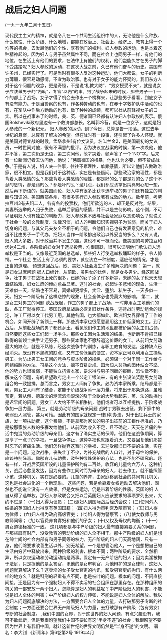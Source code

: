 # 战后之妇人问题

(一九一九年二月十五日)

现代民主主义的精神，就是令凡在一个共同生活组织中的人，无论他是什么种族、什么属性、什么阶级、什么地域，都能在政治上、社会上、经济上、教育上得一个均等的机会，去发展他们的个性，享有他们的权利。妇人参政的运动，也是本着这种精神起的。因为妇人与男子虽然属性不同，而在社会上也同男子一样，有他们的地位，在生活上有他们的要求，在法律上有他们的权利，他们岂能久甘在男子的脚下受践踏呢？妇人参政的运动，在这次大战之前，久已有他们奋斗的历史。美国有许多州，已经实行了。可是当时有很多人反对这种运动，他们大都说，女子的判断力薄弱，很容易动感情，不宜为政治家。也有对于女子的能力怀疑的。我们东方人对于这个问题的观念，更是奇怪，不是说“礼教大防”、“男女授受不亲”，就是说女子应该做男子的“内助”，专管“以内”的事。到了战争起来的时候，那些男子一个一个的都上了战场，女子才得了机会去作出一个榜样来，让那些男子看看，到底女子有没有能力。于是当警察的也有，作各种劳动的也有，在赤十字救护队中活动的也有，在军队中作后方勤动的也有，做了种种的成绩，都可以杜从前轻视女子的口实。所以在战事未了的时候，美、英、德诸国已经都有认许妇人参政权的表示。俄国Bolsheviki政府里边有一个救济部总长，名叫郭冷苔，就是一位女子，这就是妇人参政的一个新纪元。
妇人参政的运动，到了今日，总算是告一段落。这过去半世纪的悬案，总算有了解决的希望。但在战时有一段事，还引起了许多人怀疑。就是美国对德宜战的时候，孟塔拿州1有位女议员，名叫兰金2，是美国最初的女议员，一时世间对他，很有不满意的批评。因为决议宣战案的时候，第一次唤他，他并不答，第二次仍是无语，第三次问他，他才哭着，颤声答了一个“NO”字。后来有一位新闻记者去访问他，他说：“惩膺德国的横暴，他也认为必要，但不赞成战争。”于是有人说，妇人决一件事，往往不靠理性，单靠感情，所以让他们去做政治家，很不相宜。但是我们对于这种话，实在是有些疑问。那些政治家的理性，都是背着人类感情的么？那些背着人类感情的理性，都是好的么？都是对的么？这个不忍的感情，都是错的么？都是坏的么？这几点，我们都应该拿出纯真的心想一想，然后再下断语的。就美国而论，妇人中有很多比获享选举权的男子们还有独立的判断与知识的。美国西部各州，有很多实行妇人参政著有成效的地方。数年前，考劳拉豆州3有夫妇二人，各有各的投票权，他们所欲选的人，却正是反对党，结果，其妻所选举的人归于失败，选举后家庭的感情，并不以是生何影响。这个例，不可以证明妇人也有独立的判断力，妇人参政也不致与社会及家庭以恶影响么？就说关于社会一般的文教制度、法律习惯，妇人的判断知识实视男子为贫弱，而关于妇人切身的问题，与其父兄夫友全不相于的问题，令他们自己也有发表意见的机会，难道不比由男子一手代办，把妇人当作一阶级排出政治以外妥当的多么？又有人说，妇人的大多数，对于政治并不发生兴趣。这也不可一概而论。像美国的考劳拉豆和优达4二州，各阶级的妇女对于选举投票，均很踊跃，很可以证明他们承认妇人选举权是正当的。又像最近英国的总选举，那些妇人行使选举权踊跃的样子，令人惊愕。一个社会
生活上有了必须的要求，就应该立一种制度，适应他的情况，才是正当的道理。
预想这回战后，欧、美妇人社会发生许多难解决的问题：
第一，就是妇女过庶问题
据人口统计，从前欧、美男女的比例，就是女多男少。经这回战争，壮丁男子在战场上死的很多，已嫁的女子添了许多新寡，未嫁的女子也天天想着结婚难，妇女过庶的倾向愈益显著。这时的社会，必起许多悲惨的现象，生活一天难似一天，结婚也不容易，离婚却更增多，卖淫、堕胎、私生子，一天多似一天。妇女一个阶级有了这样悲惨的现象，社会全体必也受莫大的影响。
第二，就是女工对男工的问题
欧战既起，作工的男子都上了战场，一时非用女工填他们的缺，各工厂就得停工。英国政府拿战后必恢复旧状作条件，违背战时劳动组合的规定，许工厂得以女工代男工用。其他各国，也大都如此。欧洲妇女界骤得了工作的机会，如同开辟了新领土一样。那些资本家也很愿意雇用这工价低廉的女工。到了战后，从前赴战场的男子都还乡土，看见他们作工的地盘都被价廉的女工们占领，自然要同这些女工们起一场争斗。那些女工因为生活难的结果，也断断不肯把已经取得的新领土拱手让还男子。那些资本家也不愿辞退这价廉的女工。从前妇女劳动最大的缺点，就是不熟练，经这次战争中的训练，与职工教育的发达，这种缺点已经消灭。既没有不熟练的缺点，又有工价低廉的便宜，资本家正可以利用女工操纵男工。为防止男工女工间的竞争与资本阶级的操纵，必须谋一个对于同一工作给与同额报酬的方法。可是这个方法，很不容易定规。因为妇人劳动的团体结合不坚，他的势力也很微弱，不能独立抗资本家，要求得与男子同额的报酬，恐怕做不到。解决这个问题，有的希望政府定出一个公定工银法来，有的主张设法奖励男女劳动组合的一致提携。总而言之，男女工人间有了争执，必为资本家所乘，结局都是不利。男女工人间有了结合，定能于阶级战争添一层力量。将来出于那条道路，虽难预定，若从俄、德革命的潮流滔滔滚滚的及于全欧的大势看起来，英、法的动摇也是迟早间的问题。男女工人大约不至长相争执，他们或者可以互相提携，于阶级战争加一层力量。
第三，就是劳动阶级的母亲问题
战时丁男骤去出征，剩下家中的老弱没人照管，甚为可怜。因此有的国家就规定一律[种]办法，对于出征兵士的家族，发一项扶助费，这个费额，不是拿那为家长的男子出征前的工银作标准的，乃是按那家族人数的多寡发给他们。从前因为收入不足，且不确定，天天在苦痛的生活中鬼混的劳动阶级的母亲们，这才有了确实生活的保障。他们在这战争期间，算是享了一点子的幸福。一旦战争停止，这种幸福也就跟着消灭，又要回复他们那暂时忘下的苦痛生活。他们怎样抛弃这暂时的幸福、去迎受那旧日不要的生活，实在是一个问题。这次战争，丧失壮丁不少，为补充战后的人口计，对于母性的保护，应该特别注意。像那育儿扶助费，及种种母性保护的方法，也是不能不研究的。还有一样，开战后英国所设的儿童保护所约有二百处，收容的儿童约六万人，这种机关，战后必愈见发达，因为有些作工同时而为母亲的妇人，若去作工，就不能照管小孩，这种机关，实在是必要的。儿童的养育，由家庭移到社会的共同育儿机关，这也是社会进化的一个新现象。
这些问题，若是单靠着女权运动去解决他们，固然也不能说全没有一点效果。但是女权运动，仍是带着阶级的性质。英国的妇
人自从得了选举权，那妇人参政联合又把以后英国妇人应该要求的事项罗列出来，大约不过是：
(一)妇人得为议员；
(二)派妇人到国际战后经济会议；
(三)使同外人结婚的英国妇人也得享有英国国籍；
(四)妇人得为审判宫及陪审官；
(五)妇人得为律师；
(六)妇人得为政府高级官吏；
(七)妇人得为警察官；
(八)使女教师与男教师同等；
(九)以官费养育寡妇和他们的子女；
(十)父权及母权的均衡；
(十一)男女道德标准的一致。
这几项都是与中产阶级的妇人最有直接紧要关系的问题，与那些靡有财产、没受教育的劳动阶级的妇人全不相干。那中产阶级的妇人们是想在绅士阀的社会内部有和男子同等的权力。无产阶级的妇人们天高地阔，只有一身，他们除要求改善生活以外，别无希望。一个是想管治他人，一个是想把自己的生活由穷苦中释放出来，两种阶级的利害，根本不同；两种阶级的要求，全然相异，所以女权运动和劳动运动纯是两事。假定有一无产阶级的妇人；因为卖淫被拘于法庭，只是捉他的是女警官，讯他的是女审判官，为他辩护的是女律师，这妇人问题就算解决了么？这卖淫的女子受女官吏的拘讯，和受男官吏的拘讯，有什么两样的地方么？就是科刑的轻重有点不同，也是枝叶的问题。根本的问题，不问直接间接，还是因为有一个强制妇人不得不卖淫的社会组织在那里存在。在那种组织的机关的一部安放一两个妇人，怎能算是妇人的利益呢？中产阶级妇人的利害，不能说是妇人全体的利害；中产阶级妇人的权力伸张，不能说是妇人全体的解放。我以为妇人问题彻底解决的方法，一方面要合妇人全体的力量，去打破那男子专断的社会制度；一方面还要合世界无产阶级妇人的力量，去打破那有产阶级（包有男女）专断的社会制度。
,我们中国的女界，对于这世界的妇人问题，有点兴趣没有，我可不敢武断，但是我很盼望我们中国不要长有这“半身不遂”的社会；我很盼望不要因为世界上有我们中国，就让这新世纪的世界文明仍然是“半身不遂”的文明。
署名：李大钊
《新青年》第6卷第2号
1919年4月

